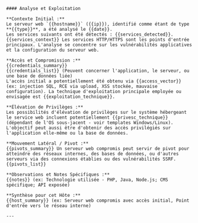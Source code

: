     #### Analyse et Exploitation

    **Contexte Initial :**
    Le serveur web `{{hostname}}` ({{ip}}), identifié comme étant de type **{{type}}**, a été analysé le {{date}}.
    Les services suivants ont été détectés : {{services_detected}}.
    {{services_context}} Les services HTTP/HTTPS sont les points d'entrée principaux. L'analyse se concentre sur les vulnérabilités applicatives et la configuration du serveur web.

    **Accès et Compromission :**
    {{credentials_summary}}
    {{credentials_list}} (Peuvent concerner l'application, le serveur, ou une base de données liée)
    L'accès initial a potentiellement été obtenu via {{access_vector}} (ex: injection SQL, RCE via upload, XSS stockée, mauvaise configuration). La technique d'exploitation principale employée ou envisagée est {{exploitation_technique}}.

    **Élévation de Privilèges :**
    Les possibilités d'élévation de privilèges sur le système hébergeant le service web incluent potentiellement {{privesc_technique}} (dépendant de l'OS sous-jacent - voir templates Windows/Linux). L'objectif peut aussi être d'obtenir des accès privilégiés sur l'application elle-même ou la base de données.

    **Mouvement Latéral / Pivot :**
    {{pivots_summary}} Un serveur web compromis peut servir de pivot pour atteindre des réseaux internes, des bases de données, ou d'autres serveurs via des connexions établies ou des vulnérabilités SSRF.
    {{pivots_list}}

    **Observations et Notes Spécifiques :**
    {{notes}} (ex: Technologie utilisée - PHP, Java, Node.js; CMS spécifique; API exposée)

    **Synthèse pour cet Hôte :**
    {{host_summary}} (ex: Serveur web compromis avec accès initial, Point d'entrée vers le réseau interne)

    ---